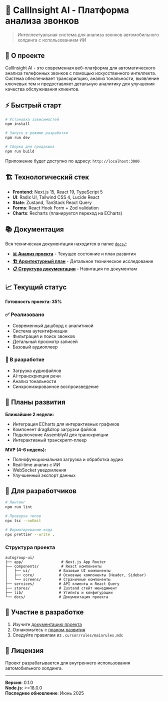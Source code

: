 # 🎯 CallInsight AI - Платформа анализа звонков

> Интеллектуальная система для анализа звонков автомобильного холдинга с использованием ИИ

## 🚀 О проекте

CallInsight AI - это современная веб-платформа для автоматического анализа телефонных звонков с помощью искусственного интеллекта. Система обеспечивает транскрипцию, анализ тональности, выявление ключевых тем и предоставляет детальную аналитику для улучшения качества обслуживания клиентов.

## ⚡ Быстрый старт

```bash
# Установка зависимостей
npm install

# Запуск в режиме разработки
npm run dev

# Сборка для продакшна
npm run build
```

Приложение будет доступно по адресу: `http://localhost:3000`

## 🏗️ Технологический стек

- **Frontend**: Next.js 15, React 19, TypeScript 5
- **UI**: Radix UI, Tailwind CSS 4, Lucide React
- **State**: Zustand, TanStack React Query
- **Forms**: React Hook Form + Zod validation
- **Charts**: Recharts (планируется переход на ECharts)

## 📚 Документация

Вся техническая документация находится в папке [`docs/`](./docs/):

- **[📊 Анализ проекта](./docs/PROJECT_ANALYSIS.md)** - Текущее состояние и план развития
- **[🏗️ Архитектурный план](./docs/README_gemini.md)** - Детальное техническое исследование
- **[📋 Структура документации](./docs/README.md)** - Навигация по документам

## 📈 Текущий статус

**Готовность проекта: 35%**

### ✅ Реализовано
- Современный дашборд с аналитикой
- Система аутентификации
- Фильтрация и поиск звонков
- Детальный просмотр записей
- Базовый аудиоплеер

### 🚧 В разработке
- Загрузка аудиофайлов
- AI-транскрипция речи
- Анализ тональности
- Синхронизированное воспроизведение

## 🎯 Планы развития

**Ближайшие 2 недели:**
- Интеграция ECharts для интерактивных графиков
- Компонент drag&drop загрузки файлов
- Подключение AssemblyAI для транскрипции
- Интерактивный транскрипт-плеер

**MVP (4-6 недель):**
- Полнофункциональная загрузка и обработка аудио
- Real-time анализ с ИИ
- WebSocket уведомления
- Улучшенный экспорт данных

## 👥 Для разработчиков

```bash
# Линтинг
npm run lint

# Проверка типов
npx tsc --noEmit

# Форматирование кода
npx prettier --write .
```

### Структура проекта
```
autogroup-ui/
├── app/                 # Next.js App Router
├── components/          # React компоненты
│   ├── ui/             # Базовые UI компоненты
│   ├── core/           # Основные компоненты (Header, Sidebar)
│   └── screens/        # Страничные компоненты
├── services/           # API клиенты и React Query
├── stores/             # Zustand стейт менеджмент
├── lib/                # Утилиты и конфигурации
└── docs/               # Документация проекта
```

## 🤝 Участие в разработке

1. Изучите [документацию проекта](./docs/)
2. Ознакомьтесь с [планом развития](./docs/PROJECT_ANALYSIS.md)
3. Следуйте правилам из `.cursor/rules/mainrules.mdc`

## 📄 Лицензия

Проект разрабатывается для внутреннего использования автомобильного холдинга.

---

**Версия**: 0.1.0  
**Node.js**: >=18.0.0  
**Последнее обновление**: Июнь 2025

